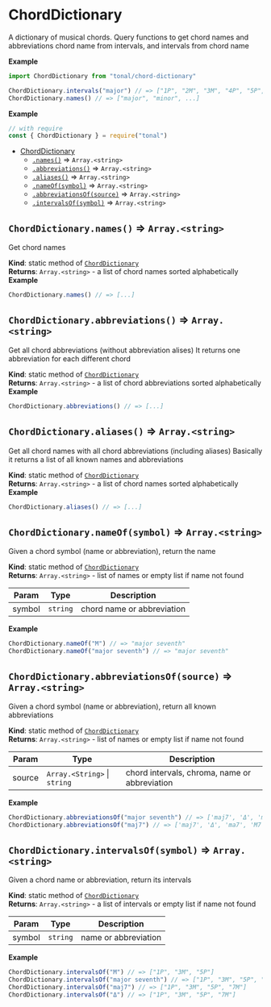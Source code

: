 <a name="module_ChordDictionary"></a>

# ChordDictionary
A dictionary of musical chords. Query functions to get chord names and abbreviations
chord name from intervals, and intervals from chord name

**Example**  
```js
import ChordDictionary from "tonal/chord-dictionary"

ChordDictionary.intervals("major") // => ["1P", "2M", "3M", "4P", "5P", "6M", "7M"]
ChordDictionary.names() // => ["major", "minor", ...]
```
**Example**  
```js
// with require
const { ChordDictionary } = require("tonal")
```

* [ChordDictionary](#module_ChordDictionary)
    * [`.names()`](#module_ChordDictionary.names) ⇒ <code>Array.&lt;string&gt;</code>
    * [`.abbreviations()`](#module_ChordDictionary.abbreviations) ⇒ <code>Array.&lt;string&gt;</code>
    * [`.aliases()`](#module_ChordDictionary.aliases) ⇒ <code>Array.&lt;string&gt;</code>
    * [`.nameOf(symbol)`](#module_ChordDictionary.nameOf) ⇒ <code>Array.&lt;string&gt;</code>
    * [`.abbreviationsOf(source)`](#module_ChordDictionary.abbreviationsOf) ⇒ <code>Array.&lt;string&gt;</code>
    * [`.intervalsOf(symbol)`](#module_ChordDictionary.intervalsOf) ⇒ <code>Array.&lt;string&gt;</code>

<a name="module_ChordDictionary.names"></a>

## `ChordDictionary.names()` ⇒ <code>Array.&lt;string&gt;</code>
Get chord names

**Kind**: static method of [<code>ChordDictionary</code>](#module_ChordDictionary)  
**Returns**: <code>Array.&lt;string&gt;</code> - a list of chord names sorted alphabetically  
**Example**  
```js
ChordDictionary.names() // => [...]
```
<a name="module_ChordDictionary.abbreviations"></a>

## `ChordDictionary.abbreviations()` ⇒ <code>Array.&lt;string&gt;</code>
Get all chord abbreviations (without abbreviation alises)
It returns one abbreviation for each different chord

**Kind**: static method of [<code>ChordDictionary</code>](#module_ChordDictionary)  
**Returns**: <code>Array.&lt;string&gt;</code> - a list of chord abbreviations sorted alphabetically  
**Example**  
```js
ChordDictionary.abbreviations() // => [...]
```
<a name="module_ChordDictionary.aliases"></a>

## `ChordDictionary.aliases()` ⇒ <code>Array.&lt;string&gt;</code>
Get all chord names with all chord abbreviations (including aliases)
Basically it returns a list of all known names and abbreviations

**Kind**: static method of [<code>ChordDictionary</code>](#module_ChordDictionary)  
**Returns**: <code>Array.&lt;string&gt;</code> - a list of chord names sorted alphabetically  
**Example**  
```js
ChordDictionary.aliases() // => [...]
```
<a name="module_ChordDictionary.nameOf"></a>

## `ChordDictionary.nameOf(symbol)` ⇒ <code>Array.&lt;string&gt;</code>
Given a chord symbol (name or abbreviation), return the name

**Kind**: static method of [<code>ChordDictionary</code>](#module_ChordDictionary)  
**Returns**: <code>Array.&lt;string&gt;</code> - list of names or empty list if name not found  

| Param | Type | Description |
| --- | --- | --- |
| symbol | <code>string</code> | chord name or abbreviation |

**Example**  
```js
ChordDictionary.nameOf("M") // => "major seventh"
ChordDictionary.nameOf("major seventh") // => "major seventh"
```
<a name="module_ChordDictionary.abbreviationsOf"></a>

## `ChordDictionary.abbreviationsOf(source)` ⇒ <code>Array.&lt;string&gt;</code>
Given a chord symbol (name or abbreviation), return all known abbreviations

**Kind**: static method of [<code>ChordDictionary</code>](#module_ChordDictionary)  
**Returns**: <code>Array.&lt;string&gt;</code> - list of names or empty list if name not found  

| Param | Type | Description |
| --- | --- | --- |
| source | <code>Array.&lt;String&gt;</code> \| <code>string</code> | chord intervals, chroma, name or abbreviation |

**Example**  
```js
ChordDictionary.abbreviationsOf("major seventh") // => ['maj7', 'Δ', 'ma7', 'M7', 'Maj7']
ChordDictionary.abbreviationsOf("maj7") // => ['maj7', 'Δ', 'ma7', 'M7', 'Maj7']
```
<a name="module_ChordDictionary.intervalsOf"></a>

## `ChordDictionary.intervalsOf(symbol)` ⇒ <code>Array.&lt;string&gt;</code>
Given a chord name or abbreviation, return its intervals

**Kind**: static method of [<code>ChordDictionary</code>](#module_ChordDictionary)  
**Returns**: <code>Array.&lt;string&gt;</code> - a list of intervals or empty list if name not found  

| Param | Type | Description |
| --- | --- | --- |
| symbol | <code>string</code> | name or abbreviation |

**Example**  
```js
ChordDictionary.intervalsOf("M") // => ["1P", "3M", "5P"]
ChordDictionary.intervalsOf("major seventh") // => ["1P", "3M", "5P", "7M"]
ChordDictionary.intervalsOf("maj7") // => ["1P", "3M", "5P", "7M"]
ChordDictionary.intervalsOf("Δ") // => ["1P", "3M", "5P", "7M"]
```
